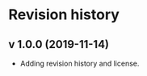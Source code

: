Revision history
=========================



v 1.0.0 (2019-11-14)
-------------------------

* Adding revision history and license.
